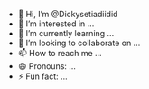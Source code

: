 - 👋 Hi, I’m @Dickysetiadiidid
- 👀 I’m interested in ...
- 🌱 I’m currently learning ...
- 💞️ I’m looking to collaborate on ...
- 📫 How to reach me ...
- 😄 Pronouns: ...
- ⚡ Fun fact: ...

<!---
Dickysetiadiidid/Dickysetiadiidid is a ✨ special ✨ repository because its `README.md` (this file) appears on your GitHub profile.
You can click the Preview link to take a look at your changes.
--->
